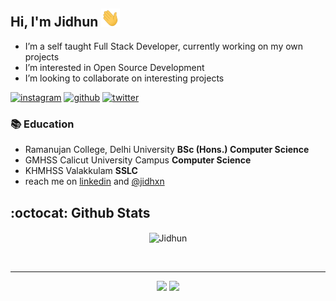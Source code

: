 ## Hi, I'm Jidhun <img src="https://raw.githubusercontent.com/ABSphreak/ABSphreak/master/gifs/Hi.gif" width="30px">
- I’m a self taught Full Stack Developer, currently working on my own projects
- I’m interested in Open Source Development
- I’m looking to collaborate on interesting projects

[![instagram](https://badges.aleen42.com/src/instagram.svg)](https://www.instagram.com/jidhxn/) [ ![github](https://badges.aleen42.com/src/github.svg)](https://github.com/Jidhxn)
 [ ![twitter](https://badges.aleen42.com/src/twitter.svg)](https://twitter.com/jidhxn)
### 📚 Education

- Ramanujan College, Delhi University **BSc (Hons.) Computer Science**
- GMHSS Calicut University Campus **Computer Science**
- KHMHSS Valakkulam **SSLC**
- reach me on [linkedin](https://www.linkedin.com/in/jidhun-pp-12594322b) and [@jidhxn](https://twitter.com/jidhxn)

## :octocat: Github Stats

<p align="center"><img align="center" src="https://github-readme-streak-stats.herokuapp.com/?user=Jidhxn&theme=dark" alt="Jidhun" /></p>

<br /><hr />

<p align="center">
<img height="180em" src="https://github-readme-stats.vercel.app/api?username=Jidhxn&show_icons=true&theme=dark&hide_border=true" />
<img height="180em" src="https://github-readme-stats.vercel.app/api/top-langs/?username=Jidhxn&theme=dark&hide_border=true&layout=compact" /> 
</p>
